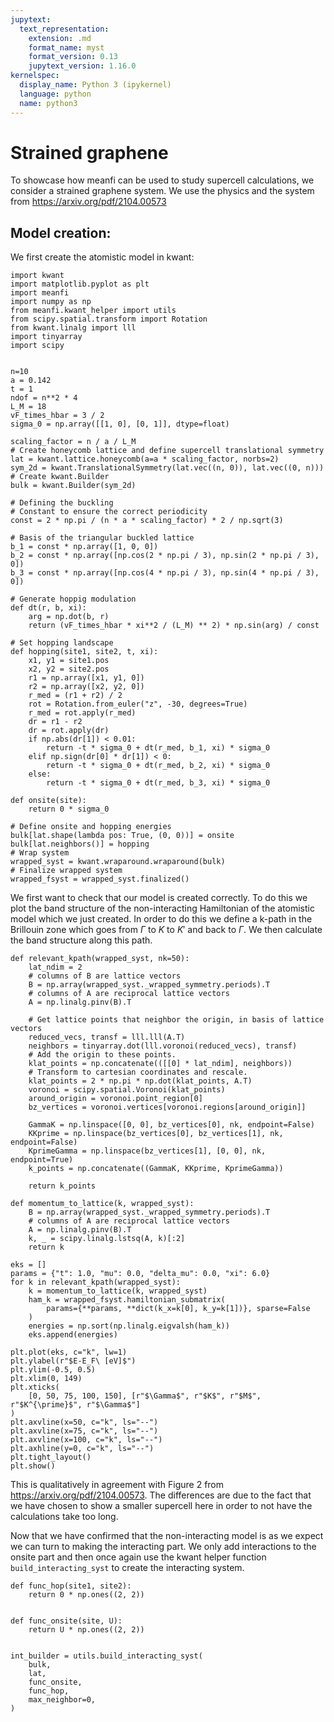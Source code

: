 ```yaml
---
jupytext:
  text_representation:
    extension: .md
    format_name: myst
    format_version: 0.13
    jupytext_version: 1.16.0
kernelspec:
  display_name: Python 3 (ipykernel)
  language: python
  name: python3
---
```


# Strained graphene

To showcase how meanfi can be used to study supercell calculations, we consider a strained graphene system. We use the physics and the system from https://arxiv.org/pdf/2104.00573

## Model creation:

We first create the atomistic model in kwant:

```{code-cell} ipython3
import kwant
import matplotlib.pyplot as plt
import meanfi
import numpy as np
from meanfi.kwant_helper import utils
from scipy.spatial.transform import Rotation
from kwant.linalg import lll
import tinyarray
import scipy


n=10
a = 0.142
t = 1
ndof = n**2 * 4
L_M = 18
vF_times_hbar = 3 / 2
sigma_0 = np.array([[1, 0], [0, 1]], dtype=float)

scaling_factor = n / a / L_M
# Create honeycomb lattice and define supercell translational symmetry
lat = kwant.lattice.honeycomb(a=a * scaling_factor, norbs=2)
sym_2d = kwant.TranslationalSymmetry(lat.vec((n, 0)), lat.vec((0, n)))
# Create kwant.Builder
bulk = kwant.Builder(sym_2d)

# Defining the buckling
# Constant to ensure the correct periodicity
const = 2 * np.pi / (n * a * scaling_factor) * 2 / np.sqrt(3)

# Basis of the triangular buckled lattice
b_1 = const * np.array([1, 0, 0])
b_2 = const * np.array([np.cos(2 * np.pi / 3), np.sin(2 * np.pi / 3), 0])
b_3 = const * np.array([np.cos(4 * np.pi / 3), np.sin(4 * np.pi / 3), 0])

# Generate hoppig modulation
def dt(r, b, xi):
    arg = np.dot(b, r)
    return (vF_times_hbar * xi**2 / (L_M) ** 2) * np.sin(arg) / const

# Set hopping landscape
def hopping(site1, site2, t, xi):
    x1, y1 = site1.pos
    x2, y2 = site2.pos
    r1 = np.array([x1, y1, 0])
    r2 = np.array([x2, y2, 0])
    r_med = (r1 + r2) / 2
    rot = Rotation.from_euler("z", -30, degrees=True)
    r_med = rot.apply(r_med)
    dr = r1 - r2
    dr = rot.apply(dr)
    if np.abs(dr[1]) < 0.01:
        return -t * sigma_0 + dt(r_med, b_1, xi) * sigma_0
    elif np.sign(dr[0] * dr[1]) < 0:
        return -t * sigma_0 + dt(r_med, b_2, xi) * sigma_0
    else:
        return -t * sigma_0 + dt(r_med, b_3, xi) * sigma_0

def onsite(site):
    return 0 * sigma_0

# Define onsite and hopping energies
bulk[lat.shape(lambda pos: True, (0, 0))] = onsite
bulk[lat.neighbors()] = hopping
# Wrap system
wrapped_syst = kwant.wraparound.wraparound(bulk)
# Finalize wrapped system
wrapped_fsyst = wrapped_syst.finalized()
```

We first want to check that our model is created correctly. To do this we plot the band structure of the non-interacting Hamiltonian of the atomistic model which we just created. In order to do this we define a k-path in the Brillouin zone which goes from $\Gamma$ to $K$ to $K'$ and back to $\Gamma$. We then calculate the band structure along this path.


```{code-cell} ipython3
def relevant_kpath(wrapped_syst, nk=50):
    lat_ndim = 2
    # columns of B are lattice vectors
    B = np.array(wrapped_syst._wrapped_symmetry.periods).T
    # columns of A are reciprocal lattice vectors
    A = np.linalg.pinv(B).T

    # Get lattice points that neighbor the origin, in basis of lattice vectors
    reduced_vecs, transf = lll.lll(A.T)
    neighbors = tinyarray.dot(lll.voronoi(reduced_vecs), transf)
    # Add the origin to these points.
    klat_points = np.concatenate(([[0] * lat_ndim], neighbors))
    # Transform to cartesian coordinates and rescale.
    klat_points = 2 * np.pi * np.dot(klat_points, A.T)
    voronoi = scipy.spatial.Voronoi(klat_points)
    around_origin = voronoi.point_region[0]
    bz_vertices = voronoi.vertices[voronoi.regions[around_origin]]

    GammaK = np.linspace([0, 0], bz_vertices[0], nk, endpoint=False)
    KKprime = np.linspace(bz_vertices[0], bz_vertices[1], nk, endpoint=False)
    KprimeGamma = np.linspace(bz_vertices[1], [0, 0], nk, endpoint=True)
    k_points = np.concatenate((GammaK, KKprime, KprimeGamma))

    return k_points

def momentum_to_lattice(k, wrapped_syst):
    B = np.array(wrapped_syst._wrapped_symmetry.periods).T
    # columns of A are reciprocal lattice vectors
    A = np.linalg.pinv(B).T
    k, _ = scipy.linalg.lstsq(A, k)[:2]
    return k

eks = []
params = {"t": 1.0, "mu": 0.0, "delta_mu": 0.0, "xi": 6.0}
for k in relevant_kpath(wrapped_syst):
    k = momentum_to_lattice(k, wrapped_syst)
    ham_k = wrapped_fsyst.hamiltonian_submatrix(
        params={**params, **dict(k_x=k[0], k_y=k[1])}, sparse=False
    )
    energies = np.sort(np.linalg.eigvalsh(ham_k))
    eks.append(energies)
```

```{code-cell} ipython3
plt.plot(eks, c="k", lw=1)
plt.ylabel(r"$E-E_F\ [eV]$")
plt.ylim(-0.5, 0.5)
plt.xlim(0, 149)
plt.xticks(
    [0, 50, 75, 100, 150], [r"$\Gamma$", r"$K$", r"$M$", r"$K^{\prime}$", r"$\Gamma$"]
)
plt.axvline(x=50, c="k", ls="--")
plt.axvline(x=75, c="k", ls="--")
plt.axvline(x=100, c="k", ls="--")
plt.axhline(y=0, c="k", ls="--")
plt.tight_layout()
plt.show()
```

This is qualitatively in agreement with Figure 2 from https://arxiv.org/pdf/2104.00573. The differences are due to the fact that we have chosen to show a smaller supercell here in order to not have the calculations take too long.

Now that we have confirmed that the non-interacting model is as we expect we can turn to making the interacting part. We only add interactions to the onsite part and then once again use the kwant helper function `build_interacting_syst` to create the interacting system.

```{code-cell} ipython3
def func_hop(site1, site2):
    return 0 * np.ones((2, 2))


def func_onsite(site, U):
    return U * np.ones((2, 2))


int_builder = utils.build_interacting_syst(
    bulk,
    lat,
    func_onsite,
    func_hop,
    max_neighbor=0,
)
```
